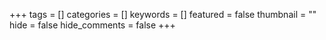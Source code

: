 +++
tags = []
categories = []
keywords = []
featured = false
thumbnail = ""
hide = false
hide_comments = false
+++

